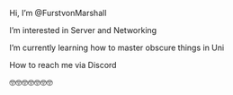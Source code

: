 Hi, I’m @FurstvonMarshall 
 
 I’m interested in Server and Networking
 
 I’m currently learning how to master obscure things in Uni
 
 How to reach me via Discord
 
🤓🤓🤓🤓🤓🤓🤓
<!---
FurstvonMarshall/FurstvonMarshall is a ✨ special ✨ repository because its `README.md` (this file) appears on your GitHub profile.
You can click the Preview link to take a look at your changes.
--->
